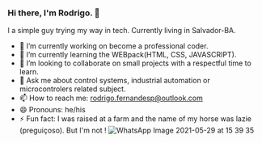 ### Hi there, I'm Rodrigo.  👋

I a simple guy trying my way in tech. Currently living in Salvador-BA.

<!-- **simpleCod3r/simplecod3r** is a ✨ _special_ ✨ repository because its `README.md` (this file) appears on your GitHub profile. -->

- 🔭 I’m currently working on become a professional coder.
- 🌱 I’m currently learning the WEBpack(HTML, CSS, JAVASCRIPT).
- 👯 I’m looking to collaborate on small projects with a respectful time to learn.
- 💬 Ask me about control systems, industrial automation or microcontrolers related subject. 
- 📫 How to reach me: rodrigo.fernandesp@outlook.com
- 😄 Pronouns: he/his
- ⚡ Fun fact: I was raised at a farm and the name of my horse was lazie (preguiçoso). But I'm not !
 ![WhatsApp Image 2021-05-29 at 15 39 35](https://user-images.githubusercontent.com/67662041/120081484-44fc2480-c094-11eb-8262-6bb02160b043.jpeg)
 <!-- - 🤔 I’m looking for help with ... -->
